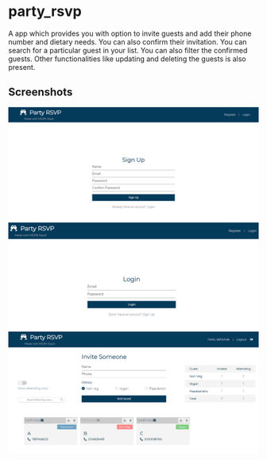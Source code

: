 # party_rsvp

A app which provides you with option to invite guests and add their phone number and dietary needs. You can also confirm their invitation. You can search for a particular guest in your list. You can also filter the confirmed guests. Other functionalities like updating and deleting the guests is also present.

## Screenshots
![](images/1.PNG)
![](images/2.PNG)
![](images/3.PNG)
